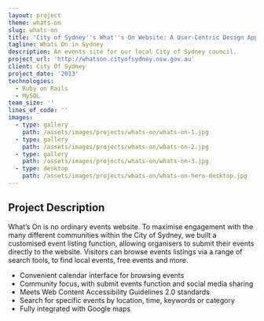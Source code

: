 ```yaml
---
layout: project
theme: whats-on
slug: whats-on
title: 'City of Sydney''s What''s On Website: A User-Centric Design Approach'
tagline: Whats On in Sydney
description: An events site for our local City of Sydney council.
project_url: 'http://whatson.cityofsydney.nsw.gov.au'
client: City Of Sydney
project_date: '2013'
technologies:
  - Ruby on Rails
  - MySQL
team_size: ''
lines_of_code: ''
images:
  - type: gallery
    path: /assets/images/projects/whats-on/whats-on-1.jpg
  - type: gallery
    path: /assets/images/projects/whats-on/whats-on-2.jpg
  - type: gallery
    path: /assets/images/projects/whats-on/whats-on-3.jpg
  - type: desktop
    path: /assets/images/projects/whats-on/whats-on-hero-desktop.jpg
---
```


## Project Description

What’s On is no ordinary events website. To maximise engagement with the many different communities within the City of Sydney, we built a customised event listing function, allowing organisers to submit their events directly to the website. Visitors can browse events listings via a range of search tools, to find local events, free events and more.

<ul>
<li>Convenient calendar interface for browsing events</li>
<li>Community focus, with submit events function and social media sharing</li>
<li>Meets Web Content Accessibility Guidelines 2.0 standards</li>
<li>Search for specific events by location, time, keywords or category</li>
<li>Fully integrated with Google maps</li>
</ul>
